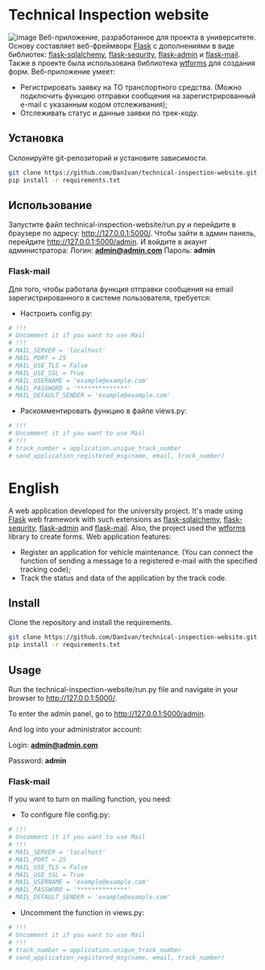# Technical Inspection website
![image](https://user-images.githubusercontent.com/40074918/96339303-89562980-109c-11eb-8d34-86bf8007de0d.png)
Веб-приложение, разработанное для проекта в университете. Основу составляет веб-фреймворк [Flask](https://flask.palletsprojects.com/en/1.1.x/) с дополнениями в виде библиотек: [flask-sqlalchemy](https://flask-sqlalchemy.palletsprojects.com/en/2.x/), [flask-sequrity](https://pythonhosted.org/Flask-Security/), [flask-admin](https://flask-admin.readthedocs.io/en/latest/) и [flask-mail](https://pythonhosted.org/Flask-Mail/). Также в проекте была использована библиотека [wtforms](https://wtforms.readthedocs.io/en/2.3.x/fields/) для создания форм.
Веб-приложение умеет:
* Регистрировать заявку на ТО транспортного средства. (Можно подключить функцию отправки сообщения на зарегистрированный e-mail с указанным кодом отслеживания);
* Отслеживать статус и данные заявки по трек-коду.
## Установка
Склонируйте git-репозиторий и установите зависимости.
```bash
git clone https://github.com/Dan1van/technical-inspection-website.git
pip install -r requirements.txt
```
## Использование
Запустите файл technical-inspection-website/run.py и перейдите в браузере по адресу: http://127.0.0.1:5000/.
Чтобы зайти в админ панель, перейдите http://127.0.0.1:5000/admin.
И войдите в акаунт администратора:
Логин: **admin@admin.com**
Пароль: **admin**
### Flask-mail
Для того, чтобы работала функция отправки сообщения на email зарегистрированного в системе пользователя, требуется:
* Настроить config.py:
```python
# !!!
# Uncomment it if you want to use Mail
# !!!
# MAIL_SERVER = 'localhost'
# MAIL_PORT = 25
# MAIL_USE_TLS = False
# MAIL_USE_SSL = True
# MAIL_USERNAME = 'example@example.com'
# MAIL_PASSWORD = '**************'
# MAIL_DEFAULT_SENDER = 'example@example.com'
```
* Раскомментировать функцию в файле views.py:
```python
# !!!
# Uncomment it if you want to use Mail
# !!!
# track_number = application.unique_track_number
# send_application_registered_msg(name, email, track_number)
```
# English
A web application developed for the university project. It's made using [Flask](https://flask.palletsprojects.com/en/1.1.x/) web framework with such extensions as [flask-sqlalchemy](https://flask-sqlalchemy.palletsprojects.com/en/2.x/), [flask-sequrity](https://pythonhosted.org/Flask-Security/), [flask-admin](https://flask-admin.readthedocs.io/en/latest/) and [flask-mail](https://pythonhosted.org/Flask-Mail/). Also, the project used the [wtforms](https://wtforms.readthedocs.io/en/2.3.x/fields/) library to create forms.
Web application features:
* Register an application for vehicle maintenance. (You can connect the function of sending a message to a registered e-mail with the specified tracking code);
* Track the status and data of the application by the track code.

## Install

Clone the repository and install the requirements.

```bash
git clone https://github.com/Dan1van/technical-inspection-website.git
pip install -r requirements.txt
```

## Usage

Run the technical-inspection-website/run.py file and navigate in your browser to http://127.0.0.1:5000/.


To enter the admin panel, go to http://127.0.0.1:5000/admin.


And log into your administrator account:

Login: **admin@admin.com**

Password: **admin**

### Flask-mail

If you want to turn on mailing function, you need:

* To configure file config.py:


```python
# !!!
# Uncomment it if you want to use Mail
# !!!
# MAIL_SERVER = 'localhost'
# MAIL_PORT = 25
# MAIL_USE_TLS = False
# MAIL_USE_SSL = True
# MAIL_USERNAME = 'example@example.com'
# MAIL_PASSWORD = '**************'
# MAIL_DEFAULT_SENDER = 'example@example.com'
```

* Uncomment the function in views.py:

```python
# !!!
# Uncomment it if you want to use Mail
# !!!
# track_number = application.unique_track_number
# send_application_registered_msg(name, email, track_number)
```
